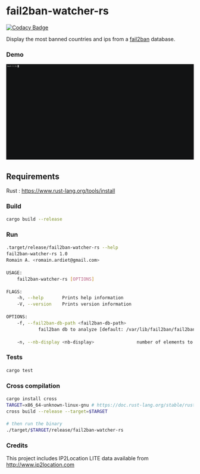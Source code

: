fail2ban-watcher-rs
=====

[![Codacy Badge](https://api.codacy.com/project/badge/Grade/861d7dc2720a4513a4b4abdf1d56947c)](https://app.codacy.com/gh/romibuzi/fail2ban-watcher-rs?utm_source=github.com&utm_medium=referral&utm_content=romibuzi/fail2ban-watcher-rs&utm_campaign=Badge_Grade)

Display the most banned countries and ips from a [fail2ban](https://www.fail2ban.org) database.

### Demo

![demo](demo.gif)

## Requirements

Rust : https://www.rust-lang.org/tools/install

### Build

```bash
cargo build --release
```

### Run

```bash
.target/release/fail2ban-watcher-rs --help
fail2ban-watcher-rs 1.0
Romain A. <romain.ardiet@gmail.com>

USAGE:
    fail2ban-watcher-rs [OPTIONS]

FLAGS:
    -h, --help       Prints help information
    -V, --version    Prints version information

OPTIONS:
    -f, --fail2ban-db-path <fail2ban-db-path>
            fail2ban db to analyze [default: /var/lib/fail2ban/fail2ban.sqlite3]

    -n, --nb-display <nb-display>                number of elements to display [default: 10]
```

### Tests

```bash
cargo test
```

### Cross compilation

```bash
cargo install cross
TARGET=x86_64-unknown-linux-gnu # https://doc.rust-lang.org/stable/rustc/platform-support.html
cross build --release --target=$TARGET

# then run the binary
./target/$TARGET/release/fail2ban-watcher-rs
```

### Credits

This project includes IP2Location LITE data available from http://www.ip2location.com
